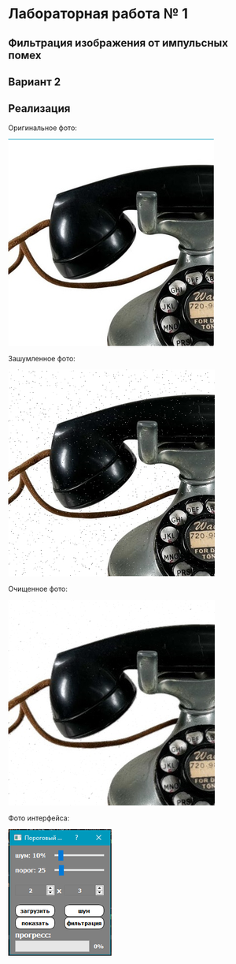 # Лабораторная работа № 1

## Фильтрация изображения от импульсных помех

## Вариант 2

## Реализация

Оригинальное фото:

![](doc\Screenshot_1.png)

Зашумленное фото:

![](doc\Screenshot_2.png)

Очищенное фото:

![](doc\Screenshot_3.png)

Фото интерфейса:

![](doc\Screenshot_4.png)

##